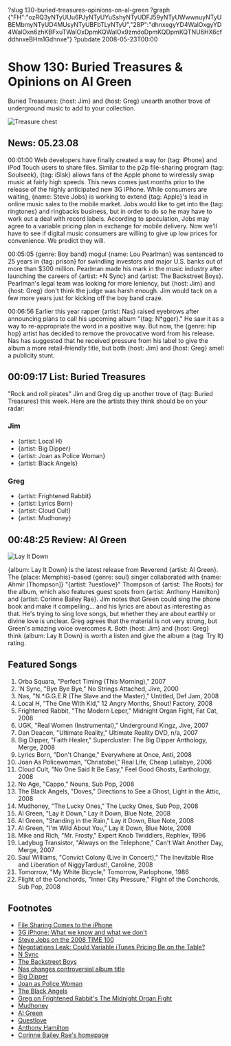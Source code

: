 ?slug 130-buried-treasures-opinions-on-al-green
?graph {"FH":"ozRQ3yNTyUUu6PJyNTyUYuSshyNTyUDFJ59yNTyUWwwnuyNTyUBEMbmyNTyUD4MUsyNTyUBFbTLyNTyU","28P":"dhnxegyYD4WalOxgyYD4WalOxn6zhKBFxuTWalOxDpmKQWalOx9zmdoDpmKQDpmKQTNU6HX6cfddhnxeBHm1Gdhnxe"}
?pubdate 2008-05-23T00:00

# Show 130: Buried Treasures & Opinions on Al Green 
Buried Treasures: {host: Jim} and {host: Greg} unearth another trove of underground music to add to your collection.

![Treasure chest](//static.soundopinions.org/images/buriedtreasures/goldcoins.jpg)

## News: 05.23.08
00:01:00 Web developers have finally created a way for {tag: iPhone} and iPod Touch users to share files. Similar to the p2p file-sharing program {tag: Soulseek}, {tag: iSlsk} allows fans of the Apple phone to wirelessly swap music at fairly high speeds. This news comes just months prior to the release of the highly anticipated new 3G iPhone. While consumers are waiting, {name: Steve Jobs} is working to extend {tag: Apple}'s lead in online music sales to the mobile market. Jobs would like to get into the {tag: ringtones} and ringbacks business, but in order to do so he may have to work out a deal with record labels. According to speculation, Jobs may agree to a variable pricing plan in exchange for mobile delivery. Now we'll have to see if digital music consumers are willing to give up low prices for convenience. We predict they will.

00:05:05 {genre: Boy band} mogul {name: Lou Pearlman} was sentenced to 25 years in {tag: prison} for swindling investors and major U.S. banks out of more than $300 million. Pearlman made his mark in the music industry after launching the careers of {artist: *N Sync} and {artist: The Backstreet Boys}. Pearlman's legal team was looking for more leniency, but {host: Jim} and {host: Greg} don't think the judge was harsh enough. Jim would tack on a few more years just for kicking off the boy band craze.

00:06:56 Earlier this year rapper {artist: Nas} raised eyebrows after announcing plans to call his upcoming album "{tag: N*gger}." He saw it as a way to re-appropriate the word in a positive way. But now, the {genre: hip hop} artist has decided to remove the provocative word from his release. Nas has suggested that he received pressure from his label to give the album a more retail-friendly title, but both {host: Jim} and {host: Greg} smell a publicity stunt.

## 00:09:17 List: Buried Treasures
"Rock and roll pirates" Jim and Greg dig up another trove of {tag: Buried Treasures} this week. Here are the artists they think should be on your radar:

### Jim
- {artist: Local H}
- {artist: Big Dipper}
- {artist: Joan as Police Woman}
- {artist: Black Angels}

### Greg
- {artist: Frightened Rabbit}
- {artist: Lyrics Born}
- {artist: Cloud Cult}
- {artist: Mudhoney}

## 00:48:25 Review: Al Green
![Lay It Down](//static.soundopinions.org/assets/130/28P0.jpg "99603/721275924")

{album: Lay It Down} is the latest release from Reverend {artist: Al Green}. The {place: Memphis}-based {genre: soul} singer collaborated with {name: Ahmir [Thompson]} "{artist: ?uestlove}" Thompson of {artist: The Roots} for the album, which also features guest spots from {artist: Anthony Hamilton} and {artist: Corinne Bailey Rae}. Jim notes that Green could sing the phone book and make it compelling... and his lyrics are about as interesting as that. He's trying to sing love songs, but whether they are about earthly or divine love is unclear. Greg agrees that the material is not very strong, but Green's amazing voice overcomes it. Both {host: Jim} and {host: Greg} think {album: Lay It Down} is worth a listen and give the album a {tag: Try It} rating.

## Featured Songs
1. Orba Squara, "Perfect Timing (This Morning)," 2007
2. 'N Sync, "Bye Bye Bye," No Strings Attached, Jive, 2000
3. Nas, "N.*.G.G.E.R (The Slave and the Master)," Untitled, Def Jam, 2008
4. Local H, "The One With Kid," 12 Angry Months, Shout! Factory, 2008
5. Frightened Rabbit, "The Modern Leper," Midnight Organ Fight, Fat Cat, 2008
6. UGK, "Real Women (Instrumental)," Underground Kingz, Jive, 2007
7. Dan Deacon, "Ultimate Reality," Ultimate Reality DVD, n/a, 2007
8. Big Dipper, "Faith Healer," Supercluster: The Big Dipper Anthology, Merge, 2008
9. Lyrics Born, "Don't Change," Everywhere at Once, Anti, 2008
10. Joan As Policewoman, "Christobel," Real Life, Cheap Lullabye, 2006
11. Cloud Cult, "No One Said It Be Easy," Feel Good Ghosts, Earthology, 2008
12. No Age, "Cappo," Nouns, Sub Pop, 2008
13. The Black Angels, "Doves," Directions to See a Ghost, Light in the Attic, 2008
14. Mudhoney, "The Lucky Ones," The Lucky Ones, Sub Pop, 2008
15. Al Green, "Lay it Down," Lay it Down, Blue Note, 2008
16. Al Green, "Standing in the Rain," Lay it Down, Blue Note, 2008
17. Al Green, "I'm Wild About You," Lay it Down, Blue Note, 2008
18. Mike and Rich, "Mr. Frosty," Expert Knob Twiddlers, Rephlex, 1996
19. Ladybug Transistor, "Always on the Telephone," Can't Wait Another Day, Merge, 2007
20. Saul Williams, "Convict Colony (Live in Concert)," The Inevitable Rise and Liberation of NiggyTardust!, Caroline, 2008
21. Tomorrow, "My White Bicycle," Tomorrow, Parlophone, 1986
22. Flight of the Conchords, "Inner City Pressure," Flight of the Conchords, Sub Pop, 2008

## Footnotes
- [File Sharing Comes to the iPhone](http://blog.wired.com/music/2008/05/file-sharing-co.html)
- [3G iPhone: What we know and what we don't](http://arstechnica.com/news.ars/post/20080413-3g-iphone-what-we-know-and-what-we-dont.html)
- [Steve Jobs on the 2008 TIME 100](http://www.time.com/time/specials/2007/article/0,28804,1733748_1733758_1736089,00.html)
- [Negotiations Leak: Could Variable iTunes Pricing Be on the Table?](http://blog.wired.com/music/2008/05/apple-squares-o.html)
- [N Sync](http://www.nsync-world.com/)
- [The Backstreet Boys](http://www.backstreetboys.com/)
- [Nas changes controversial album title](http://hollywoodinsider.ew.com/2008/05/nas-title-chang.html)
- [Big Dipper](http://www.mergerecords.com/store/store_detail.php?catalog_id=522)
- [Joan as Police Woman](http://www.joanaspolicewoman.com/)
- [The Black Angels](http://www.theblackangels.com/)
- [Greg on Frightened Rabbit's The Midnight Organ Fight](http://articles.chicagotribune.com/2009-01-23/entertainment/0901210284_1_songs-scott-hutchison-rabbit)
- [Mudhoney](http://www.subpop.com/artists/mudhoney)
- [Al Green](http://www.algreenmusic.com/)
- [Questlove](http://www.myspace.com/questlove)
- [Anthony Hamilton](http://www.anthonyhamilton.com/)
- [Corinne Bailey Rae's homepage](http://www.corinnebaileyrae.net/)
